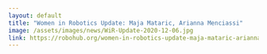 ```yaml
---
layout: default
title: "Women in Robotics Update: Maja Mataric, Arianna Menciassi"
image: /assets/images/news/WiR-Update-2020-12-06.jpg
link: https://robohub.org/women-in-robotics-update-maja-mataric-arianna-menciassi/
---
```

